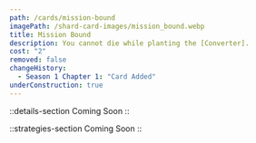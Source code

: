 ```yaml
---
path: /cards/mission-bound
imagePath: /shard-card-images/mission_bound.webp
title: Mission Bound
description: You cannot die while planting the [Converter].
cost: "2"
removed: false
changeHistory:
  - Season 1 Chapter 1: "Card Added"
underConstruction: true
---
```


::details-section
Coming Soon
::

::strategies-section
Coming Soon
::
